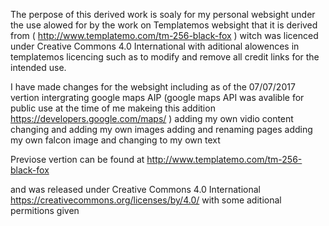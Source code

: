 The perpose of this derived work is soaly for my personal websight under the use alowed
for by the work on Templatemos websight that it is derived from
( http://www.templatemo.com/tm-256-black-fox )
witch was licenced under Creative Commons 4.0 International 
with aditional alowences in templatemos licencing such as to modify and remove all credit links for the intended use.


I have made changes for the websight
including as of the 07/07/2017 vertion
intergrating google maps AIP
(google maps API was avalible for public use at the time of me makeing this addition
https://developers.google.com/maps/ )
adding my own vidio content
changing and adding my own images
adding and renaming pages
adding my own falcon image
and changing to my own text

Previose vertion can be found at
http://www.templatemo.com/tm-256-black-fox

and was released under 
Creative Commons 4.0 International
https://creativecommons.org/licenses/by/4.0/
with some aditional permitions given